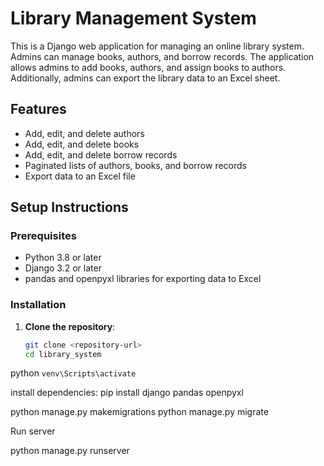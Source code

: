 # Library Management System

This is a Django web application for managing an online library system. Admins can manage books, authors, and borrow records. The application allows admins to add books, authors, and assign books to authors. Additionally, admins can export the library data to an Excel sheet.

## Features

- Add, edit, and delete authors
- Add, edit, and delete books
- Add, edit, and delete borrow records
- Paginated lists of authors, books, and borrow records
- Export data to an Excel file

## Setup Instructions

### Prerequisites

- Python 3.8 or later
- Django 3.2 or later
- pandas and openpyxl libraries for exporting data to Excel

### Installation

1. **Clone the repository**:
   ```bash
   git clone <repository-url>
   cd library_system

python `venv\Scripts\activate`

install dependencies:
pip install django pandas openpyxl

python manage.py makemigrations
python manage.py migrate


Run server

python manage.py runserver
